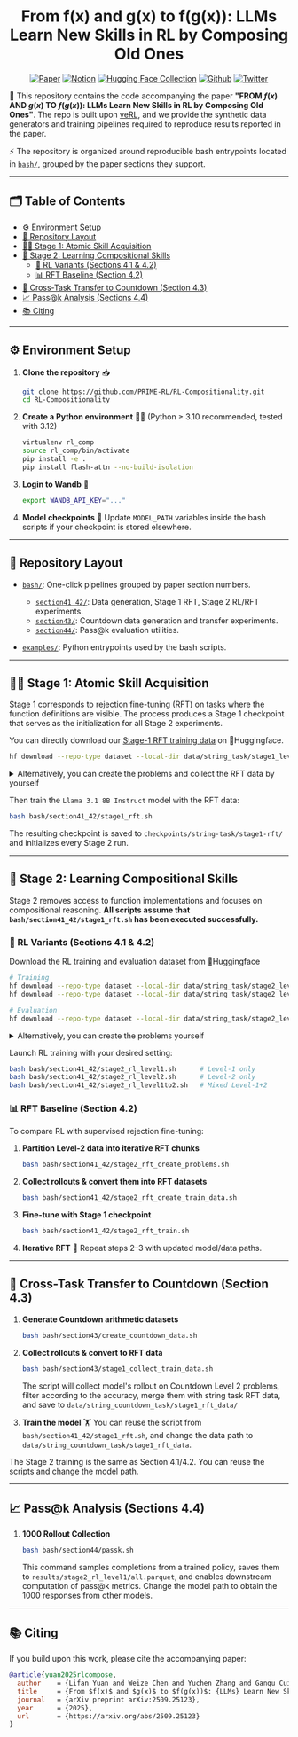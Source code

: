 <div align="center">

# From f(x) and g(x) to f(g(x)): LLMs Learn New Skills in RL by Composing Old Ones

[![Paper](https://img.shields.io/badge/Paper-A42C25?style=for-the-badge&logo=arxiv&logoColor=white)](https://arxiv.org/abs/2509.25123) [![Notion](https://img.shields.io/badge/Notion-%23000000.svg?style=for-the-badge&logo=notion&logoColor=white)](https://husky-morocco-f72.notion.site/From-f-x-and-g-x-to-f-g-x-LLMs-Learn-New-Skills-in-RL-by-Composing-Old-Ones-2499aba4486f802c8108e76a12af3020) [![Hugging Face Collection](https://img.shields.io/badge/Dataset&Model-fcd022?style=for-the-badge&logo=huggingface&logoColor=000)](https://huggingface.co/collections/weizechen/rl-compositionality-68f2391946d9a68ae279aceb) [![Github](https://img.shields.io/badge/GitHub-000000?style=for-the-badge&logo=github&logoColor=000&logoColor=white)](https://github.com/PRIME-RL/RL-Compositionality) [![Twitter](https://img.shields.io/badge/Twitter-%23000000.svg?style=for-the-badge&logo=twitter&logoColor=white)](https://x.com/lifan__yuan/status/1963662222602723673)
</div>

📘 This repository contains the code accompanying the paper **"FROM $f(x)$ AND $g(x)$ TO $f(g(x))$: LLMs Learn New Skills in RL by Composing Old Ones"**. The repo is built upon [veRL](https://github.com/volcengine/verl), and we provide the synthetic data generators and training pipelines required to reproduce results reported in the paper.

⚡ The repository is organized around reproducible bash entrypoints located in [`bash/`](bash), grouped by the paper sections they support.

---

## 🗂️ Table of Contents
- [⚙️ Environment Setup](#️-environment-setup)
- [📁 Repository Layout](#-repository-layout)
- [🧑‍🏫 Stage 1: Atomic Skill Acquisition](#-stage-1-atomic-skill-acquisition)
- [🧩 Stage 2: Learning Compositional Skills](#-stage-2-learning-compositional-skills)
  - [🤖 RL Variants (Sections 4.1 & 4.2)](#-rl-variants-sections-41--42)
  - [📊 RFT Baseline (Section 4.2)](#-rft-baseline-section-42)
- [🔀 Cross-Task Transfer to Countdown (Section 4.3)](#-cross-task-transfer-to-countdown-section-43)
- [📈 Pass@k Analysis (Sections 4.4)](#-passk-analysis-sections-44)
- [📚 Citing](#-citing)

---

## ⚙️ Environment Setup

1. **Clone the repository** 📥
   ```bash
   git clone https://github.com/PRIME-RL/RL-Compositionality.git
   cd RL-Compositionality
   ```

2. **Create a Python environment** 🧑‍💻 (Python ≥ 3.10 recommended, tested with 3.12)

   ```bash
   virtualenv rl_comp
   source rl_comp/bin/activate
   pip install -e .
   pip install flash-attn --no-build-isolation
   ```

3. **Login to Wandb** 🔑

   ```bash
   export WANDB_API_KEY="..."
   ```

4. **Model checkpoints** 📂
   Update `MODEL_PATH` variables inside the bash scripts if your checkpoint is stored elsewhere.

---

## 📁 Repository Layout

* [`bash/`](bash): One-click pipelines grouped by paper section numbers.

  * [`section41_42/`](bash/section41_42): Data generation, Stage 1 RFT, Stage 2 RL/RFT experiments.
  * [`section43/`](bash/section43): Countdown data generation and transfer experiments.
  * [`section44/`](bash/section44): Pass@k evaluation utilities.
* [`examples/`](examples): Python entrypoints used by the bash scripts.

---

## 🧑‍🏫 Stage 1: Atomic Skill Acquisition

Stage 1 corresponds to rejection fine-tuning (RFT) on tasks where the function definitions are visible. The process produces a Stage 1 checkpoint that serves as the initialization for all Stage 2 experiments.

You can directly download our [Stage-1 RFT training data](https://huggingface.co/datasets/weizechen/RL-Compositionality-Stage1-RFT-Data) on 🤗Huggingface. 
```bash
hf download --repo-type dataset --local-dir data/string_task/stage1_level1/rft_data weizechen/RL-Compositionality-Stage1-RFT-Data
```

<details>
<summary>Alternatively, you can create the problems and collect the RFT data by yourself</summary>
  
1. **Generate synthetic training data**

   ```bash
   bash bash/section41_42/stage1_create_problems.sh
   ```

   This script populates `data/string_task/stage1_level1/` with train and test Parquet files containing atomic string transformations (the test Parquet is actually not used in the experiment).

2. **Collect rollouts & convert into RFT datasets**

   ```bash
   bash bash/section41_42/stage1_create_train_data.sh
   ```

   The script samples `N_SAMPLES` responses per prompt and stores them in `data/string_task/stage1_level1/rollout.parquet`. And then filters the rollouts based on the accuracy and emits `train.parquet` / `test.parquet` splits under `data/string_task/stage1_level1/rft_data/`.
</details>

Then train the `Llama 3.1 8B Instruct` model with the RFT data:
```bash
bash bash/section41_42/stage1_rft.sh
```

The resulting checkpoint is saved to `checkpoints/string-task/stage1-rft/` and initializes every Stage 2 run.

---

## 🧩 Stage 2: Learning Compositional Skills

Stage 2 removes access to function implementations and focuses on compositional reasoning. **All scripts assume that `bash/section41_42/stage1_rft.sh` has been executed successfully.**


### 🤖 RL Variants (Sections 4.1 & 4.2)

Download the RL training and evaluation dataset from 🤗Huggingface

```bash
# Training
hf download --repo-type dataset --local-dir data/string_task/stage2_level1 weizechen/RL-Compositionality-Stage2-RL-Level1-TrainData
hf download --repo-type dataset --local-dir data/string_task/stage2_level2 weizechen/RL-Compositionality-Stage2-RL-Level2-TrainData

# Evaluation
hf download --repo-type dataset --local-dir data/string_task/stage2_level1to8 weizechen/RL-Compositionality-Stage2-RL-Level2-TestData
```

<details>
<summary>Alternatively, you can create the problems yourself</summary>

   ```bash
   bash bash/section41_42/stage2_create_problems.sh
   ```

   ➡️ Generates Level-1, Level-2 training splits and a Level-1-to-8 evaluation split.

</details>

Launch RL training with your desired setting:

```bash
bash bash/section41_42/stage2_rl_level1.sh      # Level-1 only
bash bash/section41_42/stage2_rl_level2.sh      # Level-2 only
bash bash/section41_42/stage2_rl_level1to2.sh   # Mixed Level-1+2
```

### 📊 RFT Baseline (Section 4.2)

To compare RL with supervised rejection fine-tuning:

1. **Partition Level-2 data into iterative RFT chunks**

   ```bash
   bash bash/section41_42/stage2_rft_create_problems.sh
   ```

2. **Collect rollouts & convert them into RFT datasets**

   ```bash
   bash bash/section41_42/stage2_rft_create_train_data.sh
   ```

3. **Fine-tune with Stage 1 checkpoint**

   ```bash
   bash bash/section41_42/stage2_rft_train.sh
   ```

4. **Iterative RFT** 🔁
   Repeat steps 2–3 with updated model/data paths.

---

## 🔀 Cross-Task Transfer to Countdown (Section 4.3)

1. **Generate Countdown arithmetic datasets** 

   ```bash
   bash bash/section43/create_countdown_data.sh
   ```

2. **Collect rollouts & convert to RFT data**

   ```bash
   bash bash/section43/stage1_collect_train_data.sh
   ```

   The script will collect model's rollout on Countdown Level 2 problems, filter according to the accuracy, merge them with string task RFT data, and save to `data/string_countdown_task/stage1_rft_data/`

3. **Train the model** 🏋️
   You can reuse the script from `bash/section41_42/stage1_rft.sh`, and change the data path to `data/string_countdown_task/stage1_rft_data`.

The Stage 2 training is the same as Section 4.1/4.2. You can reuse the scripts and change the model path.

---

## 📈 Pass@k Analysis (Sections 4.4)

1. **1000 Rollout Collection**

   ```bash
   bash bash/section44/passk.sh
   ```

   This command samples completions from a trained policy, saves them to `results/stage2_rl_level1/all.parquet`, and enables downstream computation of pass@k metrics. Change the model path to obtain the 1000 responses from other models.

---

## 📚 Citing

If you build upon this work, please cite the accompanying paper:

```bibtex
@article{yuan2025rlcompose,
  author    = {Lifan Yuan and Weize Chen and Yuchen Zhang and Ganqu Cui and Hanbin Wang and Ziming You and Ning Ding and Zhiyuan Liu and Maosong Sun and Hao Peng},
  title     = {From $f(x)$ and $g(x)$ to $f(g(x))$: {LLMs} Learn New Skills in {RL} by Composing Old Ones},
  journal   = {arXiv preprint arXiv:2509.25123},
  year      = {2025},
  url       = {https://arxiv.org/abs/2509.25123}
}
```

